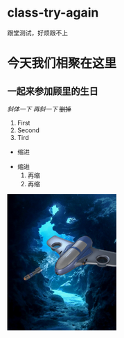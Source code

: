 # class-try-again
跟堂测试，好烦跟不上


# 今天我们相聚在这里
## 一起来参加顾里的生日
*斜体一下*
_再斜一下_
~~删掉~~
1. First
2. Second
3. Tird
- 缩进
* 缩进
    1. 再缩
    2. 再缩

<img src="untitled.372.jpg#pic_center" width="50%" height="auto"> 

